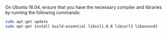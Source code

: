On Ubuntu 16.04, ensure that you have the necessary compiler and libraries by running the following commands:

```sh
sudo apt-get update
sudo apt-get install build-essential libssl1.0.0 libcurl3 libasound2
```
